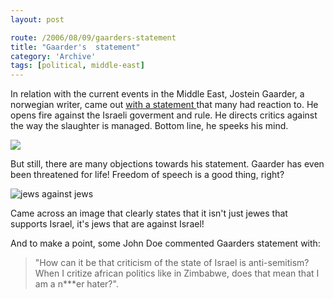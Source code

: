 ```yaml
---
layout: post

route: /2006/08/09/gaarders-statement
title: "Gaarder's  statement"
category: 'Archive'
tags: [political, middle-east]
---
```


In relation with the current events in the Middle East, Jostein Gaarder, a
norwegian writer, came out
<a class="ph" target="_blank" rel="noopener noreferrer" href="http://www.aftenposten.no/meninger/kronikker/article1411153.ece">with
a statement </a> that many had reaction to. He opens fire against the Israeli
goverment and rule. He directs critics against the way the slaughter is managed.
Bottom line, he speeks his mind.

<img class="ph" src="/img/blog/imgb2e24e196afca8cfbffe02d46be8be06.jpg"/>

But still, there are many objections towards his statement. Gaarder has even
been threatened for life! Freedom of speech is a good thing, right?

 <img src="/img/blog/jews.jpg" alt="jews against jews" class="ph"/>

Came across an image that clearly states that it isn't just jewes that supports
Israel, it's jews that are against Israel!

And to make a point, some John Doe commented Gaarders statement with:

> "How can it be that criticism of the state of Israel is anti-semitism? When I
> critize african politics like in Zimbabwe, does that mean that I am a n\*\*\*er
> hater?".
